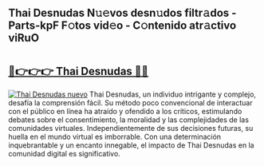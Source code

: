 ## Thai Desnudas N𝚞𝚎vos desn𝚞dos filtr𝚊dos - Parts-kpF F𝚘tos vid𝚎o - C𝚘ntenido atr𝚊ctivo viRuO

# <h2><a href="http://mb8ldk.tromn.icu/?c=Thai+Desnudas">🔗👉👉👉 Thai Desnudas 🔗🔗</a></h2>

[![Thai Desnudas nuevo](https://i.imgur.com/pEAQMta.gif)](http://mb8ldk.tromn.icu/?c=Thai+Desnudas)
Thai Desnudas, un individuo intrigante y complejo, desafía la comprensión fácil. Su método poco convencional de interactuar con el público en línea ha atraído y ofendido a los críticos, estimulando debates sobre el consentimiento, la moralidad y las complejidades de las comunidades virtuales. Independientemente de sus decisiones futuras, su huella en el mundo virtual es imborrable. Con una determinación inquebrantable y un encanto innegable, el impacto de Thai Desnudas en la comunidad digital es significativo.
